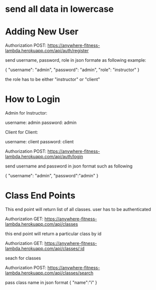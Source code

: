 # send all data in lowercase

# Adding New User

Authorization POST: https://anywhere-fitness-lambda.herokuapp.com/api/auth/register

send username, password, role in json formate as following example:

{
"username": "admin",
"password": "admin",
"role": "instructor"
}

the role has to be either "instructor" or "client"

# How to Login

Admin for Instructor:

username: admin
password: admin

Client for Client:

username: client
password: client

Authorization POST: https://anywhere-fitness-lambda.herokuapp.com/api/auth/login

send username and password in json format such as following

{
"username": "admin",
"password":"admin"
}

# Class End Points

This end point will return list of all classes. user has to be authenticated

Authorization GET: https://anywhere-fitness-lambda.herokuapp.com/api/classes

this end point will return a particular class by id

Authorization GET: https://anywhere-fitness-lambda.herokuapp.com/api/classes/:id

seach for classes

Authorization POST: https://anywhere-fitness-lambda.herokuapp.com/api/classes/search

pass class name in json format
{
"name":"i"
}
